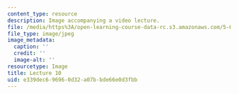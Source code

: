 ```yaml
---
content_type: resource
description: Image accompanying a video lecture.
file: /media/https%3A/open-learning-course-data-rc.s3.amazonaws.com/5-60-thermodynamics-kinetics-spring-2008/e339dec696960d32a07bbde66e0d3fbb_lec10_th.jpg
file_type: image/jpeg
image_metadata:
  caption: ''
  credit: ''
  image-alt: ''
resourcetype: Image
title: Lecture 10
uid: e339dec6-9696-0d32-a07b-bde66e0d3fbb
---
```

